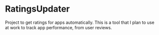 # RatingsUpdater
Project to get ratings for apps automatically. This is a tool that I plan to use at work to track app performance, from user reviews.
